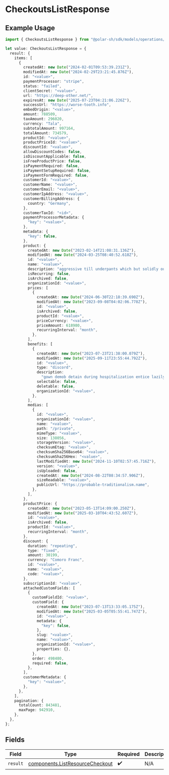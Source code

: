 # CheckoutsListResponse

## Example Usage

```typescript
import { CheckoutsListResponse } from "@polar-sh/sdk/models/operations/checkoutslist.js";

let value: CheckoutsListResponse = {
  result: {
    items: [
      {
        createdAt: new Date("2024-02-01T09:53:39.231Z"),
        modifiedAt: new Date("2024-02-29T23:21:45.876Z"),
        id: "<value>",
        paymentProcessor: "stripe",
        status: "failed",
        clientSecret: "<value>",
        url: "https://deep-other.net/",
        expiresAt: new Date("2025-07-23T04:21:06.226Z"),
        successUrl: "https://worse-tooth.info",
        embedOrigin: "<value>",
        amount: 788509,
        taxAmount: 296020,
        currency: "Tala",
        subtotalAmount: 997164,
        totalAmount: 734579,
        productId: "<value>",
        productPriceId: "<value>",
        discountId: "<value>",
        allowDiscountCodes: false,
        isDiscountApplicable: false,
        isFreeProductPrice: false,
        isPaymentRequired: false,
        isPaymentSetupRequired: false,
        isPaymentFormRequired: false,
        customerId: "<value>",
        customerName: "<value>",
        customerEmail: "<value>",
        customerIpAddress: "<value>",
        customerBillingAddress: {
          country: "Germany",
        },
        customerTaxId: "<id>",
        paymentProcessorMetadata: {
          "key": "<value>",
        },
        metadata: {
          "key": false,
        },
        product: {
          createdAt: new Date("2023-02-14T21:08:31.136Z"),
          modifiedAt: new Date("2024-03-25T08:40:52.618Z"),
          id: "<value>",
          name: "<value>",
          description: "aggressive till underpants which but solidly outsource",
          isRecurring: false,
          isArchived: false,
          organizationId: "<value>",
          prices: [
            {
              createdAt: new Date("2024-06-30T22:18:39.690Z"),
              modifiedAt: new Date("2023-09-08T04:02:06.778Z"),
              id: "<value>",
              isArchived: false,
              productId: "<value>",
              priceCurrency: "<value>",
              priceAmount: 618980,
              recurringInterval: "month",
            },
          ],
          benefits: [
            {
              createdAt: new Date("2023-07-23T21:38:00.079Z"),
              modifiedAt: new Date("2025-09-11T23:55:44.792Z"),
              id: "<value>",
              type: "discord",
              description:
                "gown demob detain during hospitalization entice lazily before tomorrow ew",
              selectable: false,
              deletable: false,
              organizationId: "<value>",
            },
          ],
          medias: [
            {
              id: "<value>",
              organizationId: "<value>",
              name: "<value>",
              path: "/private",
              mimeType: "<value>",
              size: 138056,
              storageVersion: "<value>",
              checksumEtag: "<value>",
              checksumSha256Base64: "<value>",
              checksumSha256Hex: "<value>",
              lastModifiedAt: new Date("2024-11-10T02:57:45.716Z"),
              version: "<value>",
              isUploaded: false,
              createdAt: new Date("2024-08-22T08:34:57.906Z"),
              sizeReadable: "<value>",
              publicUrl: "https://probable-traditionalism.name",
            },
          ],
        },
        productPrice: {
          createdAt: new Date("2023-05-13T14:09:00.250Z"),
          modifiedAt: new Date("2025-03-10T04:43:52.607Z"),
          id: "<value>",
          isArchived: false,
          productId: "<value>",
          recurringInterval: "month",
        },
        discount: {
          duration: "repeating",
          type: "fixed",
          amount: 30199,
          currency: "Comoro Franc",
          id: "<value>",
          name: "<value>",
          code: "<value>",
        },
        subscriptionId: "<value>",
        attachedCustomFields: [
          {
            customFieldId: "<value>",
            customField: {
              createdAt: new Date("2023-07-13T13:33:05.175Z"),
              modifiedAt: new Date("2025-03-05T05:55:41.747Z"),
              id: "<value>",
              metadata: {
                "key": false,
              },
              slug: "<value>",
              name: "<value>",
              organizationId: "<value>",
              properties: {},
            },
            order: 498480,
            required: false,
          },
        ],
        customerMetadata: {
          "key": "<value>",
        },
      },
    ],
    pagination: {
      totalCount: 843481,
      maxPage: 942910,
    },
  },
};
```

## Fields

| Field                                                                              | Type                                                                               | Required                                                                           | Description                                                                        |
| ---------------------------------------------------------------------------------- | ---------------------------------------------------------------------------------- | ---------------------------------------------------------------------------------- | ---------------------------------------------------------------------------------- |
| `result`                                                                           | [components.ListResourceCheckout](../../models/components/listresourcecheckout.md) | :heavy_check_mark:                                                                 | N/A                                                                                |